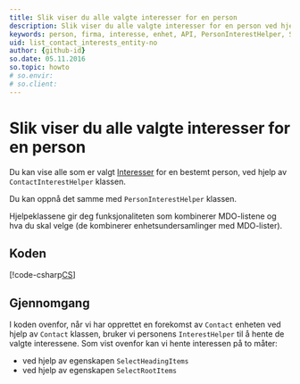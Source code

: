 ```yaml
---
title: Slik viser du alle valgte interesser for en person
description: Slik viser du alle valgte interesser for en person ved hjelp av enheter
keywords: person, firma, interesse, enhet, API, PersonInterestHelper, SelectHeadingItems, SelectRootItems
uid: list_contact_interests_entity-no
author: {github-id}
so.date: 05.11.2016
so.topic: howto
# so.envir:
# so.client:
---
```


# Slik viser du alle valgte interesser for en person

Du kan vise alle som er valgt [Interesser][1] for en bestemt person, ved hjelp av `ContactInterestHelper` klassen.

Du kan oppnå det samme med `PersonInterestHelper` klassen.

Hjelpeklassene gir deg funksjonaliteten som kombinerer MDO-listene og hva du skal velge (de kombinerer enhetsundersamlinger med MDO-lister).

## Koden

[!code-csharp[CS](includes/list-interests-entity.cs)]

## Gjennomgang

I koden ovenfor, når vi har opprettet en forekomst av `Contact` enheten ved hjelp av `Contact` klassen, bruker vi personens `InterestHelper` til å hente de valgte interessene. Som vist ovenfor kan vi hente interessen på to måter:

* ved hjelp av egenskapen `SelectHeadingItems` 
* ved hjelp av egenskapen `SelectRootItems` 

<!-- Referenced links -->
[1]: ../../interests.md
